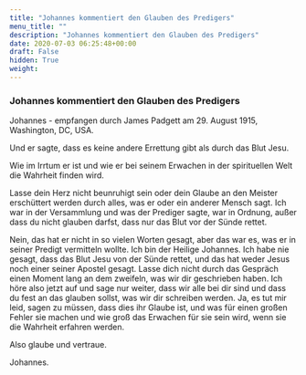 ```yaml
---
title: "Johannes kommentiert den Glauben des Predigers"
menu_title: ""
description: "Johannes kommentiert den Glauben des Predigers"
date: 2020-07-03 06:25:48+00:00
draft: False
hidden: True
weight:
---
```

### Johannes kommentiert den Glauben des Predigers

Johannes - empfangen durch James Padgett am 29. August 1915, Washington, DC, USA.

Und er sagte, dass es keine andere Errettung gibt als durch das Blut Jesu.

Wie im Irrtum er ist und wie er bei seinem Erwachen in der spirituellen Welt die Wahrheit finden wird.

Lasse dein Herz nicht beunruhigt sein oder dein Glaube an den Meister erschüttert werden durch alles, was er oder ein anderer Mensch sagt. Ich war in der Versammlung und was der Prediger sagte, war in Ordnung, außer dass du nicht glauben darfst, dass nur das Blut vor der Sünde rettet.

Nein, das hat er nicht in so vielen Worten gesagt, aber das war es, was er in seiner Predigt vermitteln wollte. Ich bin der Heilige Johannes. Ich habe nie gesagt, dass das Blut Jesu von der Sünde rettet, und das hat weder Jesus noch einer seiner Apostel gesagt.
Lasse dich nicht durch das Gespräch einen Moment lang an dem zweifeln, was wir dir geschrieben haben. Ich höre also jetzt auf und sage nur weiter, dass wir alle bei dir sind und dass du fest an das glauben sollst, was wir dir schreiben werden. Ja, es tut mir leid, sagen zu müssen, dass dies ihr Glaube ist, und was für einen großen Fehler sie machen und wie groß das Erwachen für sie sein wird, wenn sie die Wahrheit erfahren werden.

Also glaube und vertraue.

Johannes.

